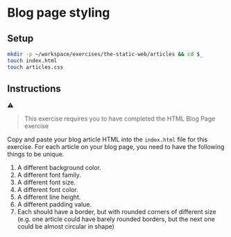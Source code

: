 # Blog page styling

## Setup

```bash
mkdir -p ~/workspace/exercises/the-static-web/articles && cd $_
touch index.html
touch articles.css
```

## Instructions

:warning:
> This exercise requires you to have completed the HTML Blog Page exercise

Copy and paste your blog article HTML into the `index.html` file for this exercise. For each article on your blog page, you need to have the following things to be unique.

1. A different background color.
1. A different font family.
1. A different font size.
1. A different font color.
1. A different line height.
1. A different padding value.
1. Each should have a border, but with rounded corners of different size (e.g. one article could have barely rounded borders, but the next one could be almost circular in shape)